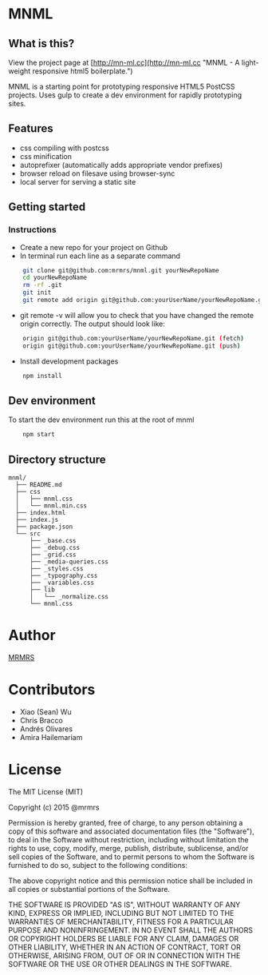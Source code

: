 # MNML

## What is this?

View the project page at [http://mn-ml.cc](http://mn-ml.cc "MNML - A light-weight responsive html5 boilerplate.")

MNML is a starting point for prototyping responsive HTML5 PostCSS projects.
Uses gulp to create a dev environment for rapidly prototyping sites.

## Features

* css compiling with postcss
* css minification
* autoprefixer (automatically adds appropriate vendor prefixes)
* browser reload on filesave using browser-sync
* local server for serving a static site

## Getting started

### Instructions

* Create a new repo for your project on Github
* In terminal run each line as a separate command
```bash
    git clone git@github.com:mrmrs/mnml.git yourNewRepoName
    cd yourNewRepoName
    rm -rf .git
    git init
    git remote add origin git@github.com:yourUserName/yourNewRepoName.git
```

* git remote -v will allow you to check that you have changed the remote origin correctly. The output should look like:
```bash
    origin git@github.com:yourUserName/yourNewRepoName.git (fetch)
    origin git@github.com:yourUserName/yourNewRepoName.git (push)
```

* Install development packages
```bash
	npm install
```

## Dev environment
To start the dev environment run this at the root of mnml
```bash
	npm start
```


## Directory structure
```
mnml/
  ├── README.md
  ├── css
  │   ├── mnml.css
  │   └── mnml.min.css
  ├── index.html
  ├── index.js
  ├── package.json
  └── src
      ├── _base.css
      ├── _debug.css
      ├── _grid.css
      ├── _media-queries.css
      ├── _styles.css
      ├── _typography.css
      ├── _variables.css
      ├── lib
      │   └── _normalize.css
      └── mnml.css

```

# Author

[MRMRS](http://mrmrs.io "Adam Morse - Designer Developer")

# Contributors

- Xiao (Sean) Wu
- Chris Bracco
- Andrés Olivares
- Amira Hailemariam

# License

The MIT License (MIT)

Copyright (c) 2015 @mrmrs

Permission is hereby granted, free of charge, to any person obtaining a copy
of this software and associated documentation files (the "Software"), to deal
in the Software without restriction, including without limitation the rights
to use, copy, modify, merge, publish, distribute, sublicense, and/or sell
copies of the Software, and to permit persons to whom the Software is
furnished to do so, subject to the following conditions:

The above copyright notice and this permission notice shall be included in
all copies or substantial portions of the Software.

THE SOFTWARE IS PROVIDED "AS IS", WITHOUT WARRANTY OF ANY KIND, EXPRESS OR
IMPLIED, INCLUDING BUT NOT LIMITED TO THE WARRANTIES OF MERCHANTABILITY,
FITNESS FOR A PARTICULAR PURPOSE AND NONINFRINGEMENT. IN NO EVENT SHALL THE
AUTHORS OR COPYRIGHT HOLDERS BE LIABLE FOR ANY CLAIM, DAMAGES OR OTHER
LIABILITY, WHETHER IN AN ACTION OF CONTRACT, TORT OR OTHERWISE, ARISING FROM,
OUT OF OR IN CONNECTION WITH THE SOFTWARE OR THE USE OR OTHER DEALINGS IN
THE SOFTWARE.

